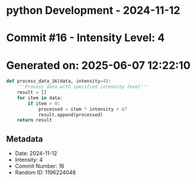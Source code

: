﻿# python Development - 2024-11-12
# Commit #16 - Intensity Level: 4
# Generated on: 2025-06-07 12:22:10
```python
def process_data_16(data, intensity=4):
    '''Process data with specified intensity level'''
    result = []
    for item in data:
        if item > 0:
            processed = item * intensity + 67
            result.append(processed)
    return result
```
## Metadata
- Date: 2024-11-12
- Intensity: 4
- Commit Number: 16
- Random ID: 1196224048
